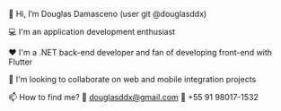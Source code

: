 👋 Hi, I’m Douglas Damasceno (user git @douglasddx)

💻 I'm an application development enthusiast

❤️ I'm a .NET back-end developer and fan of developing front-end with Flutter

🌱 I'm looking to collaborate on web and mobile integration projects

📫 How to find me?
📧 douglasddx@gmail.com 
📱 +55 91 98017-1532
